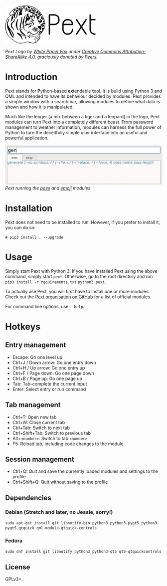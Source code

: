 ![Pext logo](logo.png)

*Pext Logo by [White Paper Fox](http://whitepaperfox.com/) under
[Creative Commons Attribution-ShareAlike 4.0](https://creativecommons.org/licenses/by-sa/4.0/),
graciously donated by [Peers](https://peers.community/).*

# Introduction
Pext stands for **P**ython-based **ex**tendable **t**ool. It is build using
Python 3 and QML and intended to have its behaviour decided by modules. Pext
provides a simple window with a search bar, allowing modules to define what
data is shown and how it is manipulated.

Much like the leoger (a mix between a tiger and a leopard) in the logo, Pext
modules can turn Pext into a completely different beast. From password
management to weather information, modules can harness the full power of Python
to turn the deceitfully simple user interface into an useful and powerful
application.

![Pext](screencast.gif)  
*Pext running the [pass](https://github.com/Pext/pext_module_pass) and
[emoji](https://github.com/Pext/pext_module_emoji) modules*

# Installation
Pext does not need to be installed to run. However, if you prefer to install
it, you can do so:

    # pip3 install . --upgrade

# Usage
Simply start Pext with Python 3. If you have installed Pext using the above
command, simply start `pext`. Otherwise, go to the root directory and run
`pip3 install -r requirements.txt`
`python3 pext`.

To actually use Pext, you will first have to install one or more modules. Check
out the [Pext organisation on GitHub](https://github.com/Pext) for a list of
official modules.

For command line options, use `--help`.

# Hotkeys
## Entry management
- Escape: Go one level up
- Ctrl+J / Down arrow: Go one entry down
- Ctrl+H / Up arrow: Go one entry up
- Ctrl+F / Page down: Go one page down
- Ctrl+B / Page up: Go one page up
- Tab: Tab-complete the current input
- Enter: Select entry or run command

## Tab management
- Ctrl+T: Open new tab
- Ctrl+W: Close current tab
- Ctrl+Tab: Switch to next tab
- Ctrl+Shift+Tab: Switch to previous tab
- Alt+`<number>`: Switch to tab `<number>`
- F5: Reload tab, including code changes to the module

## Session management
- Ctrl+Q: Quit and save the currently loaded modules and settings to the profile
- Ctrl+Shift+Q: Quit without saving to the profile

## Dependencies
### Debian (Stretch and later, no Jessie, sorry!)

    sudo apt-get install git libnotify-bin python3 python3-pyqt5 python3-pyqt5.qtquick qml-module-qtquick-controls

### Fedora

    sudo dnf install git libnotify python3 python3-qt5 qt5-qtquickcontrols

## License
GPLv3+.

